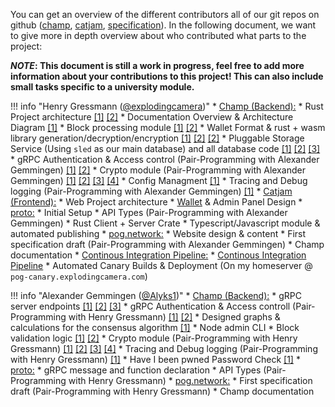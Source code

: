 You can get an overview of the different contributors all of our git repos on github ([champ](https://github.com/pognetwork/champ/graphs/contributors), [catjam](https://github.com/pognetwork/catjam/graphs/contributors), [specification](https://github.com/pognetwork/specification/graphs/contributors)). In the following document, we want to give more in depth overview about who contributed what parts to the project:

**_NOTE_: This document is still a work in progress, feel free to add more information about your contributions to this project! This can also include small tasks specific to a university module.**

<!-- prettier-ignore -->
!!! info "Henry Gressmann ([@explodingcamera](https://github.com/explodingcamera))"
    * [Champ (Backend):](https://github.com/pognetwork/champ)
        * Rust Project architecture [[1]](https://github.com/pognetwork/champ/commits/main?after=1470add68e748fd46f9479cfe0e3f1445d19fb95+69&branch=main) [[2]](https://github.com/pognetwork/champ/pull/1)
        * Documentation Overview & Architecture Diagram [[1]](https://github.com/pognetwork/champ/blame/main/docs/developers/overview.md)
        * Block processing module [[1]](https://github.com/pognetwork/champ/tree/main/champ/node/blockpool) [[2]](https://github.com/pognetwork/champ/pull/65)
        * Wallet Format & rust + wasm library generation/decryption/encryption [[1]](https://github.com/pognetwork/champ/tree/main/champ/lib/champ-wasm) [[2]](https://github.com/pognetwork/champ/tree/main/champ/lib/lulw) [[2]](https://github.com/pognetwork/champ/pull/84)
        * Pluggable Storage Service (Using `sled` as our main database) and all database code [[1]](https://github.com/pognetwork/champ/tree/main/champ/node/storage) [[2]](https://github.com/pognetwork/champ/pull/77) [[3]](https://github.com/pognetwork/champ/pull/68)
        * gRPC Authentication & Access control (Pair-Programming with Alexander Gemmingen) [[1]](https://github.com/pognetwork/champ/pull/80) [[2]](https://github.com/pognetwork/champ/pull/66)
        * Crypto module (Pair-Programming with Alexander Gemmingen) [[1]](https://github.com/pognetwork/champ/pull/28) [[2]](https://github.com/pognetwork/champ/pull/66) [[3]](https://github.com/pognetwork/champ/pull/84) [[4]](https://github.com/pognetwork/champ/pull/29)
        * Config Managment [[1]](https://github.com/pognetwork/champ/pull/64)
        * Tracing and Debug logging (Pair-Programming with Alexander Gemmingen) [[1]](https://github.com/pognetwork/champ/pull/86)
    * [Catjam (Frontend):](https://github.com/pognetwork/catjam)
        * Web Project architecture
        * [Wallet](https://wallet.pog.network) & Admin Panel Design
    * [proto:](https://github.com/pognetwork/proto)
        * Initial Setup
        * API Types (Pair-Programming with Alexander Gemmingen)
        * Rust Client + Server Crate
        * Typescript/Javascript module & automated publishing
    * [pog.network:](https://github.com/pognetwork/pog.network)
        * Website design & content
        * First specification draft (Pair-Programming with Alexander Gemmingen)
        * Champ documentation
    * [Continous Integration Pipeline:](https://github.com/pognetwork/champ/search?q=ci&type=commits)
        * [Continous Integration Pipeline](https://github.com/pognetwork/champ/tree/main/.github/workflows)
        * Automated Canary Builds & Deployment (On my homeserver @ `pog-canary.explodingcamera.com`)

<!-- prettier-ignore -->
!!! info "Alexander Gemmingen ([@Alyks1](https://github.com/Alyks1))"
    * [Champ (Backend):](https://github.com/pognetwork/champ)
        * gRPC server endpoints [[1]](https://github.com/pognetwork/champ/pull/69) [[2]](https://github.com/pognetwork/champ/pull/67) [[3]](https://github.com/pognetwork/champ/pull/33)
        * gRPC Authentication & Access controll (Pair-Programming with Henry Gressmann) [[1]](https://github.com/pognetwork/champ/pull/80) [[2]](https://github.com/pognetwork/champ/pull/66)
        * Designed graphs & calculations for the consensus algorithm [[1]](https://github.com/pognetwork/champ/pull/22)
        * Node admin CLI
        * Block validation logic [[1]](https://github.com/pognetwork/champ/pull/58) [[2]](https://github.com/pognetwork/champ/pull/59)
        * Crypto module (Pair-Programming with Henry Gressmann) [[1]](https://github.com/pognetwork/champ/pull/28) [[2]](https://github.com/pognetwork/champ/pull/66) [[3]](https://github.com/pognetwork/champ/pull/84) [[4]](https://github.com/pognetwork/champ/pull/29)
        * Tracing and Debug logging (Pair-Programming with Henry Gressmann) [[1]](https://github.com/pognetwork/champ/pull/86)
        * Have I been pwned Password Check [[1]](https://github.com/pognetwork/champ/pull/87)
    * [proto:](https://github.com/pognetwork/proto)
        * gRPC message and function declaration
        * API Types (Pair-Programming with Henry Gressmann)
    * [pog.network:](https://github.com/pognetwork/pog.network)
        * First specification draft (Pair-Programming with Henry Gressmann)
        * Champ documentation
